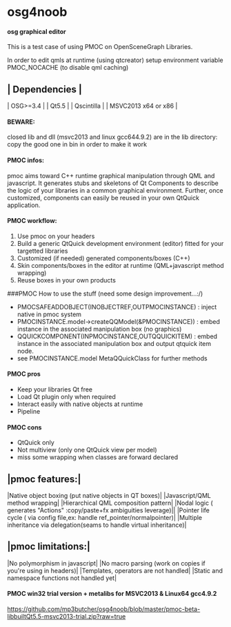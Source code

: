 # osg4noob
#### osg graphical editor
This is a test case of using PMOC on OpenSceneGraph Libraries.

In order to edit qmls at runtime (using qtcreator) setup environment variable PMOC_NOCACHE (to disable qml caching)

| Dependencies |
-------------
| OSG>=3.4 |
| Qt5.5 |
| Qscintilla |
| MSVC2013 x64 or x86 |

#### BEWARE:
closed lib and dll (msvc2013 and linux gcc644.9.2) are in the lib directory:
copy the good one in bin in order to make it work

#### PMOC infos:
pmoc aims toward C++ runtime graphical manipulation through QML and javascript.
It generates stubs and  skeletons of Qt Components to describe the logic of your libraries in a common graphical environment. Further, once customized, components can easily be reused in your own QtQuick application.

#### PMOC workflow:
1. Use pmoc on your headers
2. Build a generic QtQuick development environment (editor) fitted for your targetted libraries
3. Customized (if needed) generated components/boxes (C++)
4. Skin components/boxes in the editor at runtime (QML+javascript method wrapping)
5. Reuse boxes in your own products

###PMOC How to use the stuff 
(need some design improvement...:/)
- PMOCSAFEADDOBJECT(INOBJECTREF,OUTPMOCINSTANCE) : inject native in pmoc system
- PMOCINSTANCE.model->createQQModel(&PMOCINSTANCE)) : embed instance in the associated manipulation box (no graphics)
- QQUICKCOMPONENT(INPMOCINSTANCE,OUTQQUICKITEM) : embed instance in the associated manipulation box and output qtquick item node.
- see PMOCINSTANCE.model MetaQQuickClass for further methods


#### PMOC pros
- Keep your libraries Qt free
- Load Qt plugin only when required
- Interact easily with native objects at runtime
- Pipeline

#### PMOC cons
- QtQuick only
- Not multiview (only one QtQuick view per model)
- miss some wrapping when classes are forward declared

|pmoc features:|
-------------
|Native object boxing (put native objects in QT boxes)|
|Javascript/QML method wrapping|
|Hierarchical QML composition pattern|
|Nodal logic ( generates "Actions" :copy/paste+fx ambiguities leverage)||
|Pointer life cycle ( via config file,ex: handle ref_pointer/normalpointer)|
|Multiple inheritance via delegation(seams to handle virtual inheritance)|

|pmoc limitations:|
-------------
|No polymorphism in javascript|
|No macro parsing (work on copies if you're using in headers)|
|Templates, operators are not handled|
|Static and namespace functions not handled yet|

#### PMOC win32 trial version + metalibs for MSVC2013 & Linux64 gcc4.9.2
https://github.com/mp3butcher/osg4noob/blob/master/pmoc-beta-libbuiltQt5.5-msvc2013-trial.zip?raw=true

